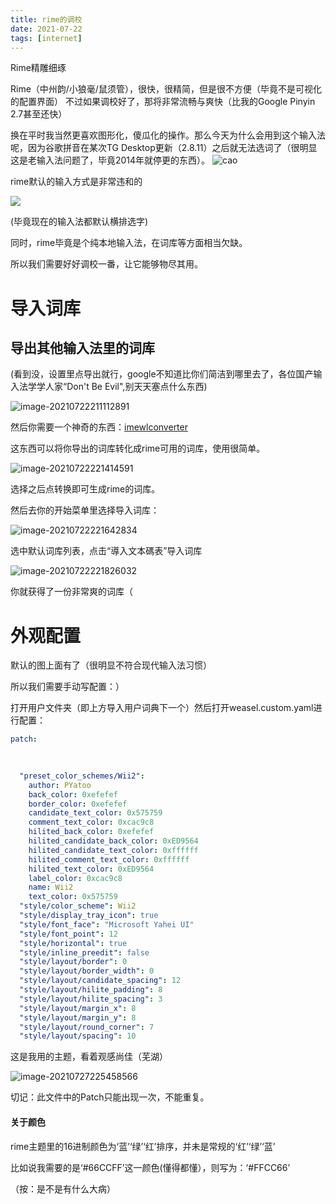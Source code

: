 ```yaml
---
title: rime的调校
date: 2021-07-22
tags: [internet]
---
```

Rime精雕细琢
<!-- more -->
Rime（中州韵/小狼毫/鼠须管），很快，很精简，但是很不方便（毕竟不是可视化的配置界面）
不过如果调校好了，那将非常流畅与爽快（比我的Google Pinyin 2.7甚至还快）

换在平时我当然更喜欢图形化，傻瓜化的操作。那么今天为什么会用到这个输入法呢，因为谷歌拼音在某次TG Desktop更新（2.8.11）之后就无法选词了（很明显这是老输入法问题了，毕竟2014年就停更的东西）。
![cao](https://imgcdn-git.littleneko.cf/img032034/126481424-a02251d7-79f8-49a2-88cf-21469fc51dd3.png)

rime默认的输入方式是非常违和的

![](https://imgcdn-git.littleneko.cf/img032034/image-20210722205542140.png)

(毕竟现在的输入法都默认横排选字)

同时，rime毕竟是个纯本地输入法，在词库等方面相当欠缺。

所以我们需要好好调校一番，让它能够物尽其用。

# 导入词库

## 导出其他输入法里的词库

(看到没，设置里点导出就行，google不知道比你们简洁到哪里去了，各位国产输入法学学人家“Don't Be Evil",别天天塞点什么东西)

![image-20210722211112891](https://imgcdn-git.littleneko.cf/img032034/202107222114609.png)

然后你需要一个神奇的东西：[imewlconverter](https://github.com/studyzy/imewlconverter)

这东西可以将你导出的词库转化成rime可用的词库，使用很简单。

![image-20210722221414591](https://imgcdn-git.littleneko.cf/img032034/202107222214614.png)

选择之后点转换即可生成rime的词库。

然后去你的开始菜单里选择导入词库：

![image-20210722221642834](https://imgcdn-git.littleneko.cf/img032034/202107222216043.png)

选中默认词库列表，点击“導入文本碼表”导入词库

![image-20210722221826032](https://imgcdn-git.littleneko.cf/img032034/202107222218906.png)

你就获得了一份非常爽的词库（

# 外观配置

默认的图上面有了（很明显不符合现代输入法习惯）

所以我们需要手动写配置：）

打开用户文件夹（即上方导入用户词典下一个）然后打开weasel.custom.yaml进行配置：

```yaml
patch:

  
  
  "preset_color_schemes/Wii2":
    author: PYatoo
    back_color: 0xefefef
    border_color: 0xefefef
    candidate_text_color: 0x575759
    comment_text_color: 0xcac9c8
    hilited_back_color: 0xefefef
    hilited_candidate_back_color: 0xED9564
    hilited_candidate_text_color: 0xffffff
    hilited_comment_text_color: 0xffffff
    hilited_text_color: 0xED9564
    label_color: 0xcac9c8
    name: Wii2
    text_color: 0x575759
  "style/color_scheme": Wii2
  "style/display_tray_icon": true
  "style/font_face": "Microsoft Yahei UI"
  "style/font_point": 12
  "style/horizontal": true
  "style/inline_preedit": false
  "style/layout/border": 0
  "style/layout/border_width": 0
  "style/layout/candidate_spacing": 12
  "style/layout/hilite_padding": 8
  "style/layout/hilite_spacing": 3
  "style/layout/margin_x": 8
  "style/layout/margin_y": 8
  "style/layout/round_corner": 7
  "style/layout/spacing": 10
```

这是我用的主题，看着观感尚佳（芜湖）

![image-20210727225458566](https://imgcdn-git.littleneko.cf/img032034/202107272300900.png) 

切记：此文件中的Patch只能出现一次，不能重复。

#### 关于颜色

rime主题里的16进制颜色为‘蓝’‘绿’‘红’排序，并未是常规的‘红’‘绿’‘蓝’

比如说我需要的是‘#66CCFF’这一颜色(懂得都懂），则写为：‘#FFCC66’

（按：是不是有什么大病）
